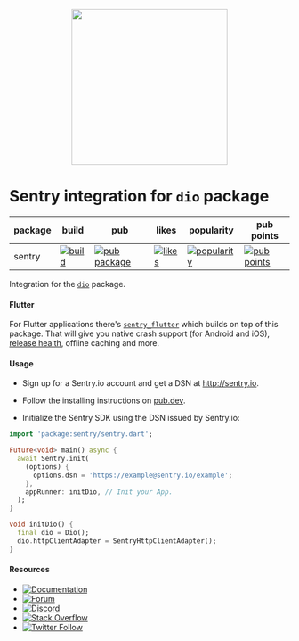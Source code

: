 <p align="center">
  <a href="https://sentry.io" target="_blank" align="center">
    <img src="https://sentry-brand.storage.googleapis.com/sentry-logo-black.png" width="280">
  </a>
  <br />
</p>

Sentry integration for `dio` package
===========

| package | build | pub | likes | popularity | pub points |
| ------- | ------- | ------- | ------- | ------- | ------- |
| sentry | [![build](https://github.com/getsentry/sentry-dart/workflows/sentry-dio/badge.svg?branch=main)](https://github.com/getsentry/sentry-dart/actions?query=workflow%3Asentry-dio) | [![pub package](https://img.shields.io/pub/v/sentry_dio.svg)](https://pub.dev/packages/sentry_dio) | [![likes](https://badges.bar/sentry_dio/likes)](https://pub.dev/packages/sentry_dio/score) | [![popularity](https://badges.bar/sentry_dio/popularity)](https://pub.dev/packages/sentry_dio/score) | [![pub points](https://badges.bar/sentry_dio/pub%20points)](https://pub.dev/packages/sentry_dio/score)

Integration for the [`dio`](https://pub.dev/packages/dio) package.

#### Flutter

For Flutter applications there's [`sentry_flutter`](https://pub.dev/packages/sentry_flutter) which builds on top of this package.
That will give you native crash support (for Android and iOS), [release health](https://docs.sentry.io/product/releases/health/), offline caching and more.

#### Usage

- Sign up for a Sentry.io account and get a DSN at http://sentry.io.

- Follow the installing instructions on [pub.dev](https://pub.dev/packages/sentry/install).

- Initialize the Sentry SDK using the DSN issued by Sentry.io:

```dart
import 'package:sentry/sentry.dart';

Future<void> main() async {
  await Sentry.init(
    (options) {
      options.dsn = 'https://example@sentry.io/example';
    },
    appRunner: initDio, // Init your App.
  );
}

void initDio() {
  final dio = Dio();
  dio.httpClientAdapter = SentryHttpClientAdapter();
}
```

#### Resources

* [![Documentation](https://img.shields.io/badge/documentation-sentry.io-green.svg)](https://docs.sentry.io/platforms/dart/)
* [![Forum](https://img.shields.io/badge/forum-sentry-green.svg)](https://forum.sentry.io/c/sdks)
* [![Discord](https://img.shields.io/discord/621778831602221064)](https://discord.gg/Ww9hbqr)
* [![Stack Overflow](https://img.shields.io/badge/stack%20overflow-sentry-green.svg)](https://stackoverflow.com/questions/tagged/sentry)
* [![Twitter Follow](https://img.shields.io/twitter/follow/getsentry?label=getsentry&style=social)](https://twitter.com/intent/follow?screen_name=getsentry)